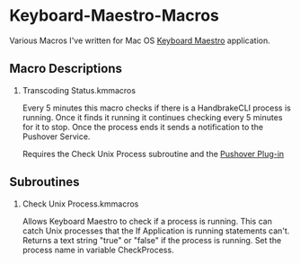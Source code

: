 # Keyboard-Maestro-Macros
Various Macros I've written for Mac OS [Keyboard Maestro](https://www.keyboardmaestro.com/main/) application.

## Macro Descriptions
1. Transcoding Status.kmmacros

	Every 5 minutes this macro checks if there is a HandbrakeCLI process is running. Once it finds it running it continues checking every 5 minutes for it to stop. Once the process ends it sends a notification to the Pushover Service.

	Requires the Check Unix Process subroutine and the [Pushover Plug-in](https://github.com/kvanh/Keyboard-Maestro-Pushover-Notifications)

## Subroutines

1. Check Unix Process.kmmacros

	Allows Keyboard Maestro to check if a process is running. This can catch Unix processes that the If Application is running statements can't. Returns a text string "true" or "false" if the process is running. Set the process name in variable CheckProcess.
